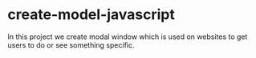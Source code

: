 # create-model-javascript
 In this project we create modal window which is used on websites to get users to do or see something specific.
